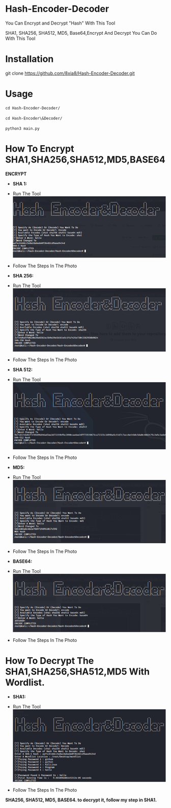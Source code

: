 

# Hash-Encoder-Decoder
You Can Encrypt and Decrypt "Hash" With This Tool

SHA1, SHA256, SHA512, MD5, Base64,Encrypt And Decrypt You Can Do With This Tool

#  Installation
git clone https://github.com/8xia8/Hash-Encoder-Decoder.git

# Usage

    cd Hash-Encoder-Decoder/

    cd Hash-Encoder\&Decoder/

    python3 main.py

# How To Encrypt SHA1,SHA256,SHA512,MD5,BASE64
**ENCRYPT**

* **SHA 1:**
* Run The Tool
![All Text](https://raw.githubusercontent.com/8xia8/MyImages/master/sha1encode.png)
* Follow The Steps In The Photo

* **SHA 256:**
* Run The Tool
![All Text](https://raw.githubusercontent.com/8xia8/MyImages/master/sha256encode.png)
* Follow The Steps In The Photo

* **SHA 512:**
* Run The Tool
![All Text](https://raw.githubusercontent.com/8xia8/MyImages/master/sha512encode.png)
* Follow The Steps In The Photo

*  **MD5:**
* Run The Tool
![All Text](https://raw.githubusercontent.com/8xia8/MyImages/master/md5encode.png)
* Follow The Steps In The Photo

* **BASE64:**
* Run The Tool
![All Text](https://raw.githubusercontent.com/8xia8/MyImages/master/base64encode.png)
* Follow The Steps In The Photo

# How To Decrypt The SHA1,SHA256,SHA512,MD5 With Wordlist.

* **SHA1:**

* Run The Tool
![All Text](https://raw.githubusercontent.com/8xia8/MyImages/master/sha1decode.png)
* Follow The Steps In The Photo

**SHA256, SHA512, MD5, BASE64. to decrypt it, follow my step in SHA1.**




    

 
